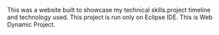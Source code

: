 This was a website built to showcase my technical skills.project timeline and technology used. This project is run only on Eclipse IDE.
This is Web Dynamic Project.
